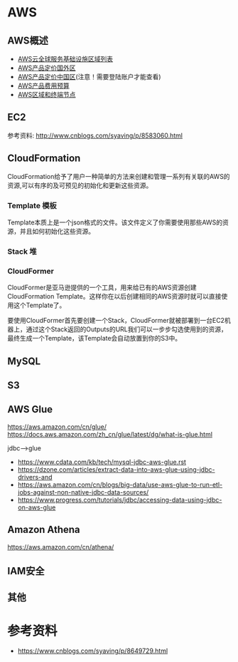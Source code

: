 # AWS

## AWS概述
- [AWS云全球服务基础设施区域列表](https://amazonaws-china.com/cn/about-aws/global-infrastructure/regional-product-services/)
- [AWS产品定价国外区](https://amazonaws-china.com/cn/pricing/services/)
- [AWS产品定价中国区](#)(注意！需要登陆账户才能查看)
- [AWS产品费用预算](http://calculator.s3.amazonaws.com/index.html)
- [AWS区域和终端节点](https://docs.aws.amazon.com/zh_cn/general/latest/gr/rande.html?key=cloudformation/27fc5750-8f03-4f10-b593-55c14d8d591c&lng=zh_CN#)
## EC2
参考资料: http://www.cnblogs.com/syaving/p/8583060.html

## CloudFormation
CloudFormation给予了用户一种简单的方法来创建和管理一系列有关联的AWS的资源,可以有序的及可预见的初始化和更新这些资源。

### Template 模板
Template本质上是一个json格式的文件。该文件定义了你需要使用那些AWS的资源，并且如何初始化这些资源。
### Stack 堆
### CloudFormer
CloudFormer是亚马逊提供的一个工具，用来给已有的AWS资源创建CloudFormation Template。这样你在以后创建相同的AWS资源时就可以直接使用这个Template了。

要使用CloudFormer首先要创建一个Stack，CloudFormer就被部署到一台EC2机器上，通过这个Stack返回的Outputs的URL我们可以一步步勾选使用到的资源，最终生成一个Template，该Template会自动放置到你的S3中。
## MySQL
## S3
## AWS Glue
https://aws.amazon.com/cn/glue/
https://docs.aws.amazon.com/zh_cn/glue/latest/dg/what-is-glue.html

jdbc-->glue
- https://www.cdata.com/kb/tech/mysql-jdbc-aws-glue.rst
- https://dzone.com/articles/extract-data-into-aws-glue-using-jdbc-drivers-and
- https://aws.amazon.com/cn/blogs/big-data/use-aws-glue-to-run-etl-jobs-against-non-native-jdbc-data-sources/
- https://www.progress.com/tutorials/jdbc/accessing-data-using-jdbc-on-aws-glue

## Amazon Athena
https://aws.amazon.com/cn/athena/
## IAM安全
## 其他
# 参考资料
- https://www.cnblogs.com/syaving/p/8649729.html
